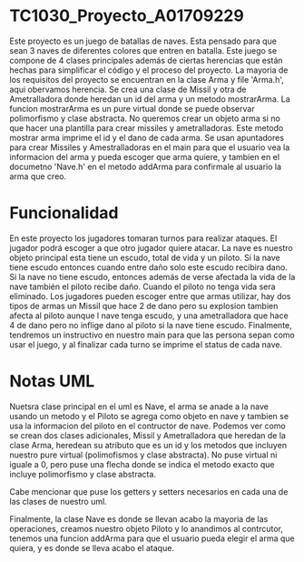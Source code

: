 # TC1030_Proyecto_A01709229
Este proyecto es un juego de batallas de naves. Esta pensado para que sean 3 naves de diferentes colores que entren en batalla. Este juego se compone de 4 clases principales además de ciertas herencias que están hechas para simplificar el código y el proceso del proyecto. La mayoria de los requisitos del proyecto se encuentran en la clase Arma y file 'Arma.h', aqui obervamos herencia. Se crea una clase de Missil y otra de Ametralladora donde heredan un id del arma y un metodo mostrarArma. La funcion mostrarArma es un pure virtual donde se puede observar polimorfismo y clase abstracta. No queremos crear un objeto arma si no que hacer una plantilla para crear missiles y ametralladoras. Este metodo mostrar arma imprime el id y el dano de cada arma. Se usan apuntadores para crear Missiles y Amestralladoras en el main para que el usuario vea la informacion del arma y pueda escoger que arma quiere, y tambien en el documetno 'Nave.h' en el metodo addArma para confirmale al usuario la arma que creo.

# Funcionalidad
En este proyecto los jugadores tomaran turnos para realizar ataques. El jugador podrá escoger a que otro jugador quiere atacar. La nave es nuestro objeto principal esta tiene un escudo, total de vida y un piloto. Si la nave tiene escudo entonces cuando entre daño solo este escudo recibira dano. Si la nave no tiene escudo, entonces además de verse afectada la vida de la nave también el piloto recibe daño. Cuando el piloto no tenga vida sera eliminado. Los jugadores pueden escoger entre que armas utilizar, hay dos tipos de armas un Missil que hace 2 de dano pero su explosion tambien afecta al piloto aunque l nave tenga escudo, y una ametralladora que hace 4 de dano pero no inflige dano al piloto si la nave tiene escudo. Finalmente, tendremos un instructivo en nuestro main para que las persona sepan como usar el juego, y al finalizar cada turno se imprime el status de cada nave.

# Notas UML
Nuetsra clase principal en el uml es Nave, el arma se anade a la nave usando un metodo y el Piloto se agrega como objeto en nave y tambien se usa la informacion del piloto en el contructor de nave. Podemos ver como se crean dos clases adicionales, Missil y Ametralladora que heredan de la clase Arma, heredean su atributo que es un id y los metodos que incluyen nuestro pure virtual (polimofismos y clase abstracta). No puse virtual ni iguale a 0, pero puse una flecha donde se indica el metodo exacto que incluye polimorfismo y clase abstracta.

Cabe mencionar que puse los getters y setters necesarios en cada una de las clases de nuestro uml.

Finalmente, la clase Nave es donde se llevan acabo la mayoria de las operaciones, creamos nuestro objeto Piloto y lo anandimos al contrcutor, tenemos una funcion addArma para que el usuario pueda elegir el arma que quiera, y es donde se lleva acabo el ataque. 
